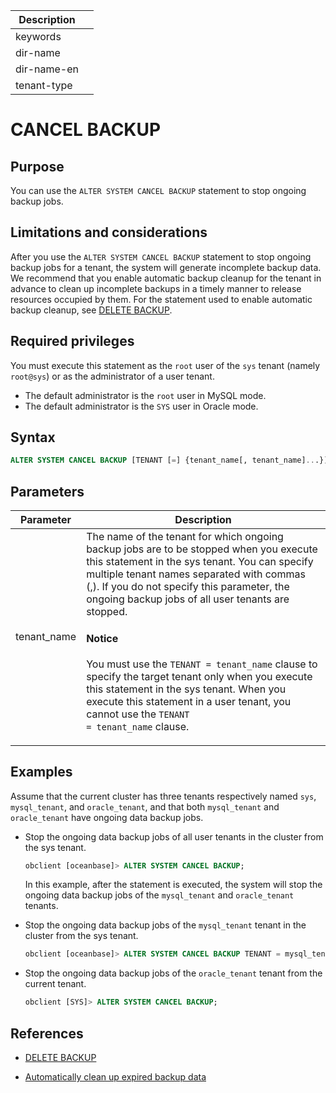 | Description |                 |
|---------------|-----------------|
| keywords |                 |
| dir-name |                 |
| dir-name-en |                 |
| tenant-type |                 |

# CANCEL BACKUP

## Purpose

You can use the `ALTER SYSTEM CANCEL BACKUP` statement to stop ongoing backup jobs.

## Limitations and considerations

After you use the `ALTER SYSTEM CANCEL BACKUP` statement to stop ongoing backup jobs for a tenant, the system will generate incomplete backup data. We recommend that you enable automatic backup cleanup for the tenant in advance to clean up incomplete backups in a timely manner to release resources occupied by them. For the statement used to enable automatic backup cleanup, see [DELETE BACKUP](1600.delete-backup.md).

## Required privileges

You must execute this statement as the `root` user of the `sys` tenant (namely `root@sys`) or as the administrator of a user tenant.  

* The default administrator is the `root` user in MySQL mode.
* The default administrator is the `SYS` user in Oracle mode.

## Syntax

```sql
ALTER SYSTEM CANCEL BACKUP [TENANT [=] {tenant_name[, tenant_name]...}];
```

## Parameters

| Parameter | Description |
|-----------------------|--------------------------------------------------------------------------------------------------------------------------------------------|
| tenant_name | The name of the tenant for which ongoing backup jobs are to be stopped when you execute this statement in the sys tenant. You can specify multiple tenant names separated with commas (,). If you do not specify this parameter, the ongoing backup jobs of all user tenants are stopped. <main id="notice" type='notice'> <h4>Notice</h4><p>You must use the <code>TENANT = tenant_name</code> clause to specify the target tenant only when you execute this statement in the sys tenant. When you execute this statement in a user tenant, you cannot use the <code>TENANT = tenant_name</code> clause. </p></main> |

## Examples

Assume that the current cluster has three tenants respectively named `sys`, `mysql_tenant`, and `oracle_tenant`, and that both `mysql_tenant` and `oracle_tenant` have ongoing data backup jobs.

* Stop the ongoing data backup jobs of all user tenants in the cluster from the sys tenant.

   ```sql
   obclient [oceanbase]> ALTER SYSTEM CANCEL BACKUP;
   ```

   In this example, after the statement is executed, the system will stop the ongoing data backup jobs of the `mysql_tenant` and `oracle_tenant` tenants.

* Stop the ongoing data backup jobs of the `mysql_tenant` tenant in the cluster from the sys tenant.

   ```sql
   obclient [oceanbase]> ALTER SYSTEM CANCEL BACKUP TENANT = mysql_tenant;
   ```

* Stop the ongoing data backup jobs of the `oracle_tenant` tenant from the current tenant.

   ```sql
   obclient [SYS]> ALTER SYSTEM CANCEL BACKUP;
   ```

## References

* [DELETE BACKUP](1600.delete-backup.md)

* [Automatically clean up expired backup data](../../../../../600.manage/600.backup-and-recovery/500.clear-backup-data/100.cleaning-up-backed-up-data-automatically.md)
